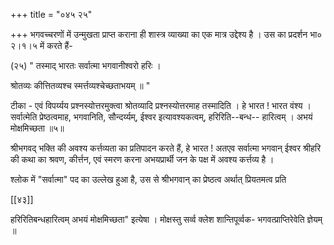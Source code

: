 +++
title = "०४५ २५"

+++
भगवच्चरणों में उन्मुखता प्राप्त कराना ही शास्त्र व्याख्या का एक मात्र उद्देश्य है । उस का प्रदर्शन भा० २।१।५ में करते हैं- 

(२५) " तस्माद् भारतः सर्वात्मा भगवानीश्वरो हरिः । 

श्रोतव्यः कीत्तितव्यश्च स्मर्त्तव्यश्चेच्छताभयम् ॥ " 

टीका - एवं विपर्य्यय प्रश्नस्योत्तरमुक्त्वा श्रोतव्यादि प्रश्नस्योत्तरमाह तस्मादिति । हे भारत ! भारत वंश्य । सर्वात्मेति प्रेष्ठत्वमाह, भगवानिति, सौन्दर्य्यम्, ईश्वर इत्यावश्यकत्वम्, हरिरिति--बन्ध-- हारित्वम् । अभयं मोक्षमिच्छता ॥५॥ 

श्रीभगवद् भक्ति की अवश्य कर्त्तव्यता का प्रतिपादन करते हैं, हे भारत ! अतएव सर्वात्मा भगवान् ईश्वर श्रीहरि की कथा का श्रवण, कीर्त्तन, एवं स्मरण करना अभयप्रार्थी जन के पक्ष में अवश्य कर्त्तव्य है । 

श्लोक में "सर्वात्मा" पद का उल्लेख हुआ है, उस से श्रीभगवान् का प्रेष्ठत्व अर्थात् प्रियतमत्व प्रति 



[[४३]]

हरिरितिबन्धहारित्वम् अभयं मोक्षमिच्छता" इत्येषा । मोक्षस्तु सर्व्व क्लेश शान्तिपूर्व्वक- भगवत्प्राप्तिरेवेति ज्ञेयम् ॥ 
